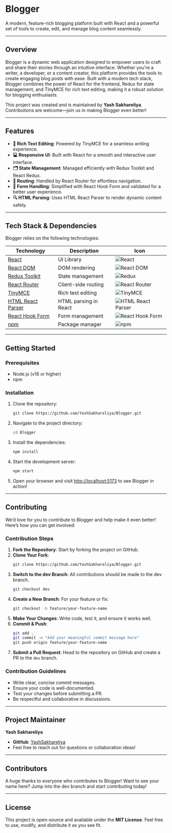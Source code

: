 # Blogger  
A modern, feature-rich blogging platform built with React and a powerful set of tools to create, edit, and manage blog content seamlessly.  

---  

## Overview  
Blogger is a dynamic web application designed to empower users to craft and share their stories through an intuitive interface. Whether you're a writer, a developer, or a content creator, this platform provides the tools to create engaging blog posts with ease. Built with a modern tech stack, Blogger combines the power of React for the frontend, Redux for state management, and TinyMCE for rich text editing, making it a robust solution for blogging enthusiasts.  

This project was created and is maintained by **Yash Sakhareliya**. Contributions are welcome—join us in making Blogger even better!  

---  

## Features  
- **📝 Rich Text Editing**: Powered by TinyMCE for a seamless writing experience.  
- **💻 Responsive UI**: Built with React for a smooth and interactive user interface.  
- **🗂️ State Management**: Managed efficiently with Redux Toolkit and React Redux.  
- **🔀 Routing**: Handled by React Router for effortless navigation.  
- **📑 Form Handling**: Simplified with React Hook Form and validated for a better user experience.  
- **🔍 HTML Parsing**: Uses HTML React Parser to render dynamic content safely.  

---  

## Tech Stack & Dependencies  
Blogger relies on the following technologies:  

| Technology | Description | Icon |
|------------|-------------|------|
| [React](https://reactjs.org/) | UI Library | ![React](https://img.shields.io/badge/React-61DAFB?logo=react&logoColor=white&style=for-the-badge) |
| [React DOM](https://reactjs.org/) | DOM rendering | ![React DOM](https://img.shields.io/badge/React%20DOM-61DAFB?logo=react&logoColor=white&style=for-the-badge) |
| [Redux Toolkit](https://redux-toolkit.js.org/) | State management | ![Redux](https://img.shields.io/badge/Redux-764ABC?logo=redux&logoColor=white&style=for-the-badge) |
| [React Router](https://reactrouter.com/) | Client-side routing | ![React Router](https://img.shields.io/badge/React%20Router-CA4245?logo=react-router&logoColor=white&style=for-the-badge) |
| [TinyMCE](https://www.tiny.cloud/) | Rich text editing | ![TinyMCE](https://img.shields.io/badge/TinyMCE-0078D4?logo=tinyMCE&logoColor=white&style=for-the-badge) |
| [HTML React Parser](https://www.npmjs.com/package/html-react-parser) | HTML parsing in React | ![HTML React Parser](https://img.shields.io/badge/HTML%20React%20Parser-F16529?logo=html5&logoColor=white&style=for-the-badge) |
| [React Hook Form](https://react-hook-form.com/) | Form management | ![React Hook Form](https://img.shields.io/badge/React%20Hook%20Form-EC5990?logo=reacthookform&logoColor=white&style=for-the-badge) |
| [npm](https://www.npmjs.com/) | Package manager | ![npm](https://img.shields.io/badge/npm-CB3837?logo=npm&logoColor=white&style=for-the-badge) |

---  

## Getting Started  

### Prerequisites  
- Node.js (v16 or higher)  
- npm  

### Installation  
1. Clone the repository:  
   ```bash  
   git clone https://github.com/YashSakhareliya/Blogger.git  
   ```  
2. Navigate to the project directory:  
   ```bash  
   cd Blogger  
   ```  
3. Install the dependencies:  
   ```bash  
   npm install  
   ```  
4. Start the development server:  
   ```bash  
   npm start  
   ```  
5. Open your browser and visit [http://localhost:5173](http://localhost:5173) to see Blogger in action!  

---  

## Contributing  
We’d love for you to contribute to Blogger and help make it even better! Here’s how you can get involved:  

### Contribution Steps  
1. **Fork the Repository**: Start by forking the project on GitHub.  
2. **Clone Your Fork**:  
   ```bash  
   git clone https://github.com/YashSakhareliya/Blogger.git  
   ```  
3. **Switch to the dev Branch**: All contributions should be made to the dev branch.  
   ```bash  
   git checkout dev  
   ```  
4. **Create a New Branch**: For your feature or fix:  
   ```bash  
   git checkout -b feature/your-feature-name  
   ```  
5. **Make Your Changes**: Write code, test it, and ensure it works well.  
6. **Commit & Push**:  
   ```bash  
   git add .  
   git commit -m "Add your meaningful commit message here"  
   git push origin feature/your-feature-name  
   ```  
7. **Submit a Pull Request**: Head to the repository on GitHub and create a PR to the `dev` branch.  

### Contribution Guidelines  
- Write clear, concise commit messages.  
- Ensure your code is well-documented.  
- Test your changes before submitting a PR.  
- Be respectful and collaborative in discussions.  

---  

## Project Maintainer  
**Yash Sakhareliya**  
- **GitHub**: [YashSakhareliya](https://github.com/YashSakhareliya)  
- Feel free to reach out for questions or collaboration ideas!  

---  

## Contributors  
A huge thanks to everyone who contributes to Blogger! Want to see your name here? Jump into the dev branch and start contributing today!  

---  

## License  
This project is open-source and available under the **MIT License**. Feel free to use, modify, and distribute it as you see fit.  
